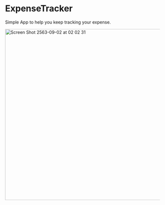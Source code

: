 # ExpenseTracker
Simple App to help you keep tracking your expense.


<img width="558" alt="Screen Shot 2563-09-02 at 02 02 31" src="https://user-images.githubusercontent.com/45746492/91894818-78a24d80-ecc0-11ea-8eac-3430077786f6.png">
